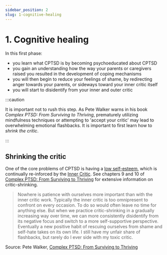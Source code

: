 ```yaml
---
sidebar_position: 2
slug: 1-cognitive-healing
---
```


# 1. Cognitive healing

In this first phase:

- you learn what CPTSD is by becoming psychoeducated about CPTSD
- you gain an understanding how the way your parents or caregivers raised you resulted in the development of coping mechanisms
- you will then begin to reduce your feelings of shame, by redirecting anger towards your parents, or sideways toward your inner critic itself
- you will start to disidentify from your inner and outer critic

:::caution

It is important not to rush this step. As Pete Walker warns in his book _Complex PTSD: From Surviving to Thriving_, prematurely utilizing mindfulness techniques or attempting to 'accept your critic' may lead to overwhelming emotional flashbacks. It is important to first learn how to _shrink the critic_.

:::

## Shrinking the critic

One of the core problems of CPTSD is having a [low self-esteem](/concepts/self-esteem), which is continually re-inforced by the [Inner Critic](/concepts/inner-critic). See chapters 9 and 10 of [Complex PTSD: From Surviving to Thriving](/resources/books#complex-ptsd-from-surviving-to-thriving) for extensive information on critic-shrinking.

> Nowhere is patience with ourselves more important than with the inner critic work. Typically the inner critic is too omnipresent to confront on every occasion. To do so would often leave no time for anything else.
> But when we practice critic-shrinking in a gradually increasing way over time, we can more consistently disidentify from its negative focus and switch to a more self-supportive perspective. Eventually a new positive habit of rescuing ourselves from shame and self-hate takes on its own life. I still have my unfair share of flashbacks, but rarely do I ever side with my toxic critic.

Source: Pete Walker, [Complex PTSD: From Surviving to Thriving](/resources/books#complex-ptsd-from-surviving-to-thriving)